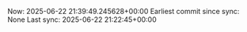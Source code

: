 Now: 2025-06-22 21:39:49.245628+00:00 Earliest commit since sync: None Last sync: 2025-06-22 21:22:45+00:00
